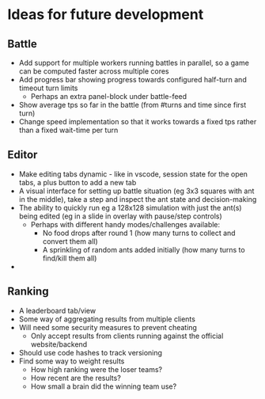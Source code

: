 # Ideas for future development

## Battle

- Add support for multiple workers running battles in parallel, so a game can be computed faster across multiple cores
- Add progress bar showing progress towards configured half-turn and timeout turn limits
  - Perhaps an extra panel-block under battle-feed
- Show average tps so far in the battle (from #turns and time since first turn)
- Change speed implementation so that it works towards a fixed tps rather than a fixed wait-time per turn

## Editor

- Make editing tabs dynamic - like in vscode, session state for the open tabs, a plus button to add a new tab
- A visual interface for setting up battle situation (eg 3x3 squares with ant in the middle), take a step and inspect the ant state and decision-making
- The ability to quickly run eg a 128x128 simulation with just the ant(s) being edited (eg in a slide in overlay with pause/step controls)
  - Perhaps with different handy modes/challenges available:
    - No food drops after round 1 (how many turns to collect and convert them all)
    - A sprinkling of random ants added initially (how many turns to find/kill them all)
- 

## Ranking

- A leaderboard tab/view
- Some way of aggregating results from multiple clients
- Will need some security measures to prevent cheating
  - Only accept results from clients running against the official website/backend
- Should use code hashes to track versioning
- Find some way to weight results
  - How high ranking were the loser teams?
  - How recent are the results?
  - How small a brain did the winning team use?

